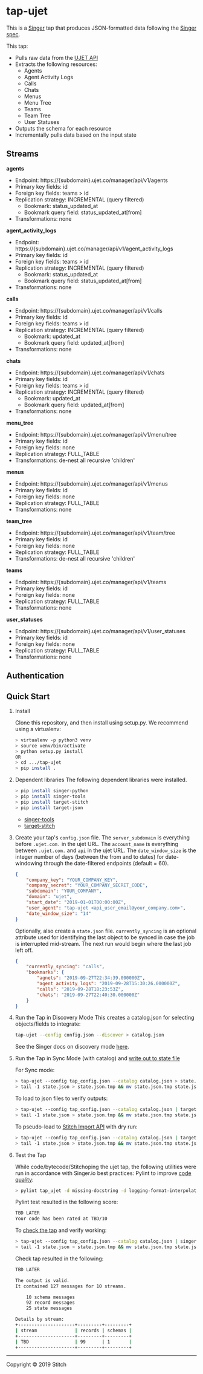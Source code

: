 # tap-ujet

This is a [Singer](https://singer.io) tap that produces JSON-formatted data
following the [Singer
spec](https://github.com/singer-io/getting-started/blob/master/SPEC.md).

This tap:

- Pulls raw data from the [UJET API](https://support.ujet.co/hc/en-us/articles/115006908127-UJET-Data-API#h_7d95eafc-6c02-446b-bcc6-b733f4e1143e)
- Extracts the following resources:
  - Agents
  - Agent Activity Logs
  - Calls
  - Chats
  - Menus
  - Menu Tree
  - Teams
  - Team Tree
  - User Statuses
- Outputs the schema for each resource
- Incrementally pulls data based on the input state


## Streams

**agents**
- Endpoint: https://{subdomain}.ujet.co/manager/api/v1/agents
- Primary key fields: id
- Foreign key fields: teams > id
- Replication strategy: INCREMENTAL (query filtered)
  - Bookmark: status_updated_at
  - Bookmark query field: status_updated_at[from]
- Transformations: none

**agent_activity_logs**
- Endpoint: https://{subdomain}.ujet.co/manager/api/v1/agent_activity_logs
- Primary key fields: id
- Foreign key fields: teams > id
- Replication strategy: INCREMENTAL (query filtered)
  - Bookmark: status_updated_at
  - Bookmark query field: status_updated_at[from]
- Transformations: none

**calls**
- Endpoint: https://{subdomain}.ujet.co/manager/api/v1/calls
- Primary key fields: id
- Foreign key fields: teams > id
- Replication strategy: INCREMENTAL (query filtered)
  - Bookmark: updated_at
  - Bookmark query field: updated_at[from]
- Transformations: none

**chats**
- Endpoint: https://{subdomain}.ujet.co/manager/api/v1/chats
- Primary key fields: id
- Foreign key fields: teams > id
- Replication strategy: INCREMENTAL (query filtered)
  - Bookmark: updated_at
  - Bookmark query field: updated_at[from]
- Transformations: none

**menu_tree**
- Endpoint: https://{subdomain}.ujet.co/manager/api/v1/menu/tree
- Primary key fields: id
- Foreign key fields: none
- Replication strategy: FULL_TABLE
- Transformations: de-nest all recursive 'children'

**menus**
- Endpoint: https://{subdomain}.ujet.co/manager/api/v1/menus
- Primary key fields: id
- Foreign key fields: none
- Replication strategy: FULL_TABLE
- Transformations: none

**team_tree**
- Endpoint: https://{subdomain}.ujet.co/manager/api/v1/team/tree
- Primary key fields: id
- Foreign key fields: none
- Replication strategy: FULL_TABLE
- Transformations: de-nest all recursive 'children'

**teams**
- Endpoint: https://{subdomain}.ujet.co/manager/api/v1/teams
- Primary key fields: id
- Foreign key fields: none
- Replication strategy: FULL_TABLE
- Transformations: none

**user_statuses**
- Endpoint: https://{subdomain}.ujet.co/manager/api/v1/user_statuses
- Primary key fields: id
- Foreign key fields: none
- Replication strategy: FULL_TABLE
- Transformations: none




## Authentication


## Quick Start

1. Install

    Clone this repository, and then install using setup.py. We recommend using a virtualenv:

    ```bash
    > virtualenv -p python3 venv
    > source venv/bin/activate
    > python setup.py install
    OR
    > cd .../tap-ujet
    > pip install .
    ```
2. Dependent libraries
    The following dependent libraries were installed.
    ```bash
    > pip install singer-python
    > pip install singer-tools
    > pip install target-stitch
    > pip install target-json
    
    ```
    - [singer-tools](https://github.com/singer-io/singer-tools)
    - [target-stitch](https://github.com/singer-io/target-stitch)

3. Create your tap's `config.json` file. The `server_subdomain` is everything before `.ujet.com.` in the ujet URL.  The `account_name` is everything between `.ujet.com.` and `api` in the ujet URL. The `date_window_size` is the integer number of days (between the from and to dates) for date-windowing through the date-filtered endpoints (default = 60).

    ```json
    {
        "company_key": "YOUR_COMPANY_KEY",
        "company_secret": "YOUR_COMPANY_SECRET_CODE",
        "subdomain": "YOUR_COMPANY",
        "domain": "ujet",
        "start_date": "2019-01-01T00:00:00Z",
        "user_agent": "tap-ujet <api_user_email@your_company.com>",
        "date_window_size": "14"
    }
    ```
    
    Optionally, also create a `state.json` file. `currently_syncing` is an optional attribute used for identifying the last object to be synced in case the job is interrupted mid-stream. The next run would begin where the last job left off.

    ```json
    {
        "currently_syncing": "calls",
        "bookmarks": {
            "agnets": "2019-09-27T22:34:39.000000Z",
            "agent_activity_logs": "2019-09-28T15:30:26.000000Z",
            "calls": "2019-09-28T18:23:53Z",
            "chats": "2019-09-27T22:40:30.000000Z"
        }
    }
    ```

4. Run the Tap in Discovery Mode
    This creates a catalog.json for selecting objects/fields to integrate:
    ```bash
    tap-ujet --config config.json --discover > catalog.json
    ```
   See the Singer docs on discovery mode
   [here](https://github.com/singer-io/getting-started/blob/master/docs/DISCOVERY_MODE.md#discovery-mode).

5. Run the Tap in Sync Mode (with catalog) and [write out to state file](https://github.com/singer-io/getting-started/blob/master/docs/RUNNING_AND_code/bytecode/StitchOPING.md#running-a-singer-tap-with-a-singer-target)

    For Sync mode:
    ```bash
    > tap-ujet --config tap_config.json --catalog catalog.json > state.json
    > tail -1 state.json > state.json.tmp && mv state.json.tmp state.json
    ```
    To load to json files to verify outputs:
    ```bash
    > tap-ujet --config tap_config.json --catalog catalog.json | target-json > state.json
    > tail -1 state.json > state.json.tmp && mv state.json.tmp state.json
    ```
    To pseudo-load to [Stitch Import API](https://github.com/singer-io/target-stitch) with dry run:
    ```bash
    > tap-ujet --config tap_config.json --catalog catalog.json | target-stitch --config target_config.json --dry-run > state.json
    > tail -1 state.json > state.json.tmp && mv state.json.tmp state.json
    ```

6. Test the Tap
    
    While code/bytecode/Stitchoping the ujet tap, the following utilities were run in accordance with Singer.io best practices:
    Pylint to improve [code quality](https://github.com/singer-io/getting-started/blob/master/docs/BEST_PRACTICES.md#code-quality):
    ```bash
    > pylint tap_ujet -d missing-docstring -d logging-format-interpolation -d too-many-locals -d too-many-arguments
    ```
    Pylint test resulted in the following score:
    ```bash
    TBD LATER
    Your code has been rated at TBD/10
    ```

    To [check the tap](https://github.com/singer-io/singer-tools#singer-check-tap) and verify working:
    ```bash
    > tap-ujet --config tap_config.json --catalog catalog.json | singer-check-tap > state.json
    > tail -1 state.json > state.json.tmp && mv state.json.tmp state.json
    ```
    Check tap resulted in the following:
    ```bash
    TBD LATER

    The output is valid.
    It contained 127 messages for 10 streams.

        10 schema messages
        92 record messages
        25 state messages

    Details by stream:
    +---------------------+---------+---------+
    | stream              | records | schemas |
    +---------------------+---------+---------+
    | TBD                 | 99      | 1       |
    +---------------------+---------+---------+
    ```
---

Copyright &copy; 2019 Stitch
